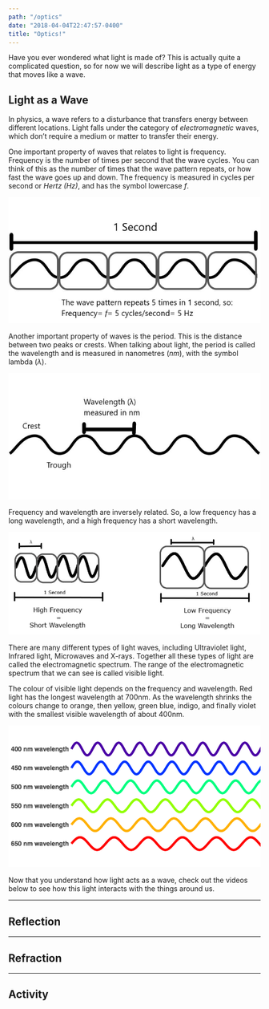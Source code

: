 ```yaml
---
path: "/optics"
date: "2018-04-04T22:47:57-0400"
title: "Optics!"
---
```



Have you ever wondered what light is made of? This is actually 
quite a complicated question, so for now we will describe light as 
a type of energy that moves like a wave.

## Light as a Wave

In physics, a wave refers to a disturbance that transfers energy 
between different locations. Light falls under the category of 
*electromagnetic* waves, which don’t require a medium or matter to 
transfer their energy.

One important property of waves that relates to light is 
frequency. Frequency is the number of times per second that 
the wave cycles. You can think of this as the number of times 
that the wave pattern repeats, or how fast the wave goes up 
and down. The frequency is measured in cycles per second or 
*Hertz (Hz)*, and has the symbol lowercase *f*.

![Frequency](frequency.jpg)

Another important property of waves is the period. This is the distance
between two peaks or crests. When talking about light, the period is called 
the wavelength and is measured in nanometres (*nm*), with the symbol lambda (*λ*).

![Wavelength](wavelength.jpg)

Frequency and wavelength are inversely related. So, a low frequency has a 
long wavelength, and a high frequency has a short wavelength.

![Reciprocal](reciprocal.jpg)

There are many different types of light waves, including Ultraviolet light, 
Infrared light, Microwaves and X-rays. Together all these types of light are 
called the electromagnetic spectrum. The range of the electromagnetic spectrum 
that we can see is called visible light.

The colour of visible light depends on the frequency and wavelength. 
Red light has the longest wavelength at 700nm. As the wavelength shrinks the 
colours change to orange, then yellow, green blue, indigo, and finally violet 
with the smallest visible wavelength of about 400nm.

![Wavelength Colors](wavelength-colors.png)

Now that you understand how light acts as a wave, check out the videos below to
see how this light interacts with the things around us.

<hr />

## Reflection

<youtube-video videoId="qTD-SPze8UE"></youtube-video>

<hr />

## Refraction

<youtube-video videoId="oXPOzZUjGRw"></youtube-video>

<hr />

## Activity

<optics-maze></optics-maze>

